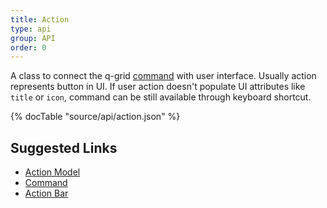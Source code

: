 ```yaml
---
title: Action
type: api
group: API
order: 0
---
```

A class to connect the q-grid [command](/doc/api/command.html) with user interface.
Usually action represents button in UI. If user action doesn't populate UI attributes like `title` or `icon`,
command can be still available through keyboard shortcut.

{% docTable "source/api/action.json" %}

## Suggested Links

* [Action Model](/doc/api/action-model.html)
* [Command](/doc/api/command.html)
* [Action Bar](/doc/feature/action.html)

